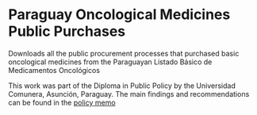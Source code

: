 # Paraguay Oncological Medicines Public Purchases

Downloads all the public procurement processes that purchased basic oncological medicines from the Paraguayan Listado Básico de Medicamentos Oncológicos

This work was part of the Diploma in Public Policy by the Universidad Comunera, Asunción, Paraguay.
The main findings and recommendations can be found in the [policy memo](https://github.com/yolile/paraguay_oncology_medicines_ocds_data/blob/main/An%C3%A1lisis%20de%20soluciones%20a%20la%20falta%20de%20acceso%20oportuno%20a%20medicamentos%20oncol%C3%B3gicos%20en%20hospitales%20p%C3%BAblicos%20del%20Paraguay.pdf)
